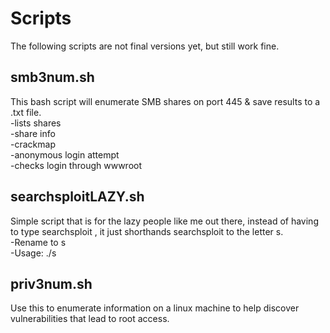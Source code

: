 # Scripts
   
The following scripts are not final versions yet, but still work fine.
  
## smb3num.sh
This bash script will enumerate SMB shares on port 445 & save results to a .txt file.   
-lists shares   
-share info   
-crackmap   
-anonymous login attempt   
-checks login through wwwroot   
   
## searchsploitLAZY.sh
Simple script that is for the lazy people like me out there, instead of having to type searchsploit <service> <version>, it just shorthands searchsploit to the letter s.   
-Rename to s    
-Usage: ./s <service> <version>   

## priv3num.sh
Use this to enumerate information on a linux machine to help discover vulnerabilities that lead to root access.
